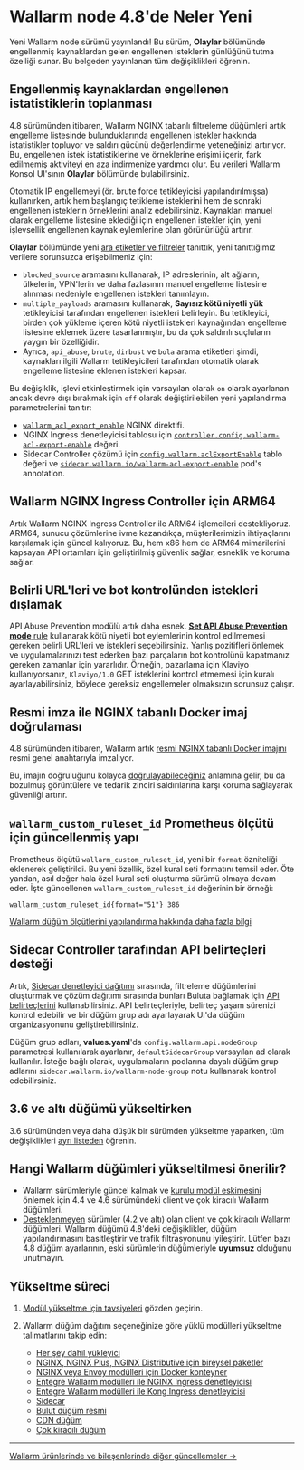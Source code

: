 # Wallarm node 4.8'de Neler Yeni

Yeni Wallarm node sürümü yayınlandı! Bu sürüm, **Olaylar** bölümünde engellenmiş kaynaklardan gelen engellenen isteklerin günlüğünü tutma özelliği sunar. Bu belgeden yayınlanan tüm değişiklikleri öğrenin.

## Engellenmiş kaynaklardan engellenen istatistiklerin toplanması

4.8 sürümünden itibaren, Wallarm NGINX tabanlı filtreleme düğümleri artık engelleme listesinde bulunduklarında engellenen istekler hakkında istatistikler topluyor ve saldırı gücünü değerlendirme yeteneğinizi artırıyor. Bu, engellenen istek istatistiklerine ve örneklerine erişimi içerir, fark edilmemiş aktiviteyi en aza indirmenize yardımcı olur. Bu verileri Wallarm Konsol UI'sının **Olaylar** bölümünde bulabilirsiniz.

Otomatik IP engellemeyi (ör. brute force tetikleyicisi yapılandırılmışsa) kullanırken, artık hem başlangıç tetikleme isteklerini hem de sonraki engellenen isteklerin örneklerini analiz edebilirsiniz. Kaynakları manuel olarak engelleme listesine eklediği için engellenen istekler için, yeni işlevsellik engellenen kaynak eylemlerine olan görünürlüğü artırır.

**Olaylar** bölümünde yeni [ara etiketler ve filtreler](../user-guides/search-and-filters/use-search.md#search-by-attack-type) tanıttık, yeni tanıttığımız verilere sorunsuzca erişebilmeniz için:

* `blocked_source` aramasını kullanarak, IP adreslerinin, alt ağların, ülkelerin, VPN'lerin ve daha fazlasının manuel engelleme listesine alınması nedeniyle engellenen istekleri tanımlayın.
* `multiple_payloads` aramasını kullanarak, **Sayısız kötü niyetli yük** tetikleyicisi tarafından engellenen istekleri belirleyin. Bu tetikleyici, birden çok yükleme içeren kötü niyetli istekleri kaynağından engelleme listesine eklemek üzere tasarlanmıştır, bu da çok saldırılı suçluların yaygın bir özelliğidir.
* Ayrıca, `api_abuse`, `brute`, `dirbust` ve `bola` arama etiketleri şimdi, kaynakları ilgili Wallarm tetikleyicileri tarafından otomatik olarak engelleme listesine eklenen istekleri kapsar.

Bu değişiklik, işlevi etkinleştirmek için varsayılan olarak `on` olarak ayarlanan ancak devre dışı bırakmak için `off` olarak değiştirilebilen yeni yapılandırma parametrelerini tanıtır:

* [`wallarm_acl_export_enable`](../admin-en/configure-parameters-en.md#wallarm_acl_export_enable) NGINX direktifi.
* NGINX Ingress denetleyicisi tablosu için [`controller.config.wallarm-acl-export-enable`](../admin-en/configure-kubernetes-en.md#global-controller-settings) değeri.
* Sidecar Controller çözümü için [`config.wallarm.aclExportEnable`](../installation/kubernetes/sidecar-proxy/helm-chart-for-wallarm.md#configwallarmaclexportenable) tablo değeri ve [`sidecar.wallarm.io/wallarm-acl-export-enable`](../installation/kubernetes/sidecar-proxy/pod-annotations.md) pod's annotation.

## Wallarm NGINX Ingress Controller için ARM64

Artık Wallarm NGINX Ingress Controller ile ARM64 işlemcileri destekliyoruz. ARM64, sunucu çözümlerine ivme kazandıkça, müşterilerimizin ihtiyaçlarını karşılamak için güncel kalıyoruz. Bu, hem x86 hem de ARM64 mimarilerini kapsayan API ortamları için geliştirilmiş güvenlik sağlar, esneklik ve koruma sağlar.

## Belirli URL'leri ve bot kontrolünden istekleri dışlamak

API Abuse Prevention modülü artık daha esnek. [**Set API Abuse Prevention mode** rule](../api-abuse-prevention/exceptions.md) kullanarak kötü niyetli bot eylemlerinin kontrol edilmemesi gereken belirli URL'leri ve istekleri seçebilirsiniz. Yanlış pozitifleri önlemek ve uygulamalarınızı test ederken bazı parçaların bot kontrolünü kapatmanız gereken zamanlar için yararlıdır. Örneğin, pazarlama için Klaviyo kullanıyorsanız, `Klaviyo/1.0` GET isteklerini kontrol etmemesi için kuralı ayarlayabilirsiniz, böylece gereksiz engellemeler olmaksızın sorunsuz çalışır.

## Resmi imza ile NGINX tabanlı Docker imaj doğrulaması

4.8 sürümünden itibaren, Wallarm artık [resmi NGINX tabanlı Docker imajını](https://hub.docker.com/r/wallarm/node) resmi genel anahtarıyla imzalıyor.

Bu, imajın doğruluğunu kolayca [doğrulayabileceğiniz](../integrations-devsecops/verify-docker-image-signature.md) anlamına gelir, bu da bozulmuş görüntülere ve tedarik zinciri saldırılarına karşı koruma sağlayarak güvenliği artırır.

## `wallarm_custom_ruleset_id` Prometheus ölçütü için güncellenmiş yapı

Prometheus ölçütü `wallarm_custom_ruleset_id`, yeni bir `format` özniteliği eklenerek geliştirildi. Bu yeni özellik, özel kural seti formatını temsil eder. Öte yandan, asıl değer hala özel kural seti oluşturma sürümü olmaya devam eder. İşte güncellenen `wallarm_custom_ruleset_id` değerinin bir örneği:

```
wallarm_custom_ruleset_id{format="51"} 386
```

[Wallarm düğüm ölçütlerini yapılandırma hakkında daha fazla bilgi](../admin-en/configure-statistics-service.md)

## Sidecar Controller tarafından API belirteçleri desteği

Artık, [Sidecar denetleyici dağıtımı](../installation/kubernetes/sidecar-proxy/deployment.md) sırasında, filtreleme düğümlerini oluşturmak ve çözüm dağıtımı sırasında bunları Buluta bağlamak için [API belirteçlerini](../user-guides/nodes/nodes.md#api-and-node-tokens-for-node-creation) kullanabilirsiniz. API belirteçleriyle, belirteç yaşam sürenizi kontrol edebilir ve bir düğüm grup adı ayarlayarak UI'da düğüm organizasyonunu geliştirebilirsiniz.

Düğüm grup adları, **values.yaml**'da `config.wallarm.api.nodeGroup` parametresi kullanılarak ayarlanır, `defaultSidecarGroup` varsayılan ad olarak kullanılır. İsteğe bağlı olarak, uygulamaların podlarına dayalı düğüm grup adlarını `sidecar.wallarm.io/wallarm-node-group` notu kullanarak kontrol edebilirsiniz.

## 3.6 ve altı düğümü yükseltirken

3.6 sürümünden veya daha düşük bir sürümden yükseltme yaparken, tüm değişiklikleri [ayrı listeden](older-versions/what-is-new.md) öğrenin.

## Hangi Wallarm düğümleri yükseltilmesi önerilir?

* Wallarm sürümleriyle güncel kalmak ve [kurulu modül eskimesini](versioning-policy.md#version-support) önlemek için 4.4 ve 4.6 sürümündeki client ve çok kiracılı Wallarm düğümleri.
* [Desteklenmeyen](versioning-policy.md#version-list) sürümler (4.2 ve altı) olan client ve çok kiracılı Wallarm düğümleri. Wallarm düğümü 4.8'deki değişiklikler, düğüm yapılandırmasını basitleştirir ve trafik filtrasyonunu iyileştirir. Lütfen bazı 4.8 düğüm ayarlarının, eski sürümlerin düğümleriyle **uyumsuz** olduğunu unutmayın.

## Yükseltme süreci

1. [Modül yükseltme için tavsiyeleri](general-recommendations.md) gözden geçirin.
2. Wallarm düğüm dağıtım seçeneğinize göre yüklü modülleri yükseltme talimatlarını takip edin:

      * [Her şey dahil yükleyici](all-in-one.md)
      * [NGINX, NGINX Plus, NGINX Distributive için bireysel paketler](nginx-modules.md)
      * [NGINX veya Envoy modülleri için Docker konteyner](docker-container.md)
      * [Entegre Wallarm modülleri ile NGINX Ingress denetleyicisi](ingress-controller.md)
      * [Entegre Wallarm modülleri ile Kong Ingress denetleyicisi](kong-ingress-controller.md)
      * [Sidecar](sidecar-proxy.md)
      * [Bulut düğüm resmi](cloud-image.md)
      * [CDN düğüm](cdn-node.md)
      * [Çok kiracılı düğüm](multi-tenant.md)

----------

[Wallarm ürünlerinde ve bileşenlerinde diğer güncellemeler →](https://changelog.wallarm.com/)
